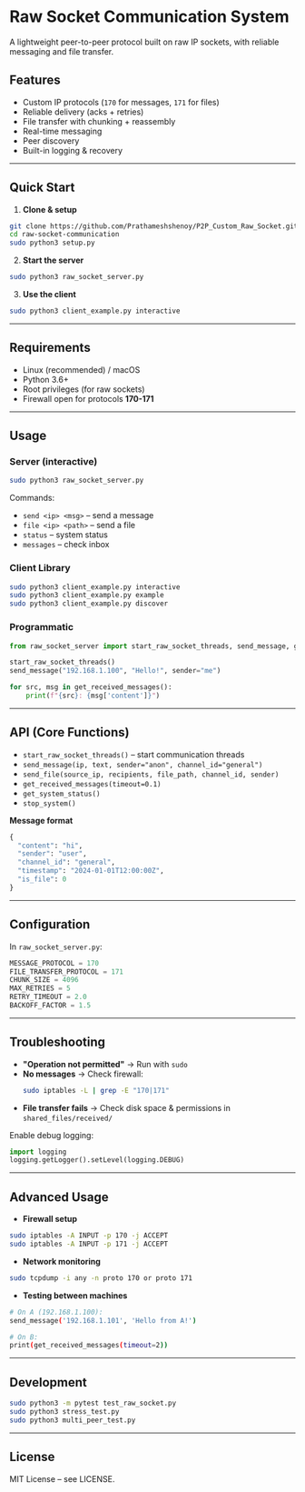 # Raw Socket Communication System

A lightweight peer-to-peer protocol built on raw IP sockets, with reliable messaging and file transfer.

## Features
- Custom IP protocols (`170` for messages, `171` for files)  
- Reliable delivery (acks + retries)  
- File transfer with chunking + reassembly  
- Real-time messaging  
- Peer discovery  
- Built-in logging & recovery  

---

## Quick Start

1. **Clone & setup**
```bash
git clone https://github.com/Prathameshshenoy/P2P_Custom_Raw_Socket.git
cd raw-socket-communication
sudo python3 setup.py
```

2. **Start the server**
```bash
sudo python3 raw_socket_server.py
```

3. **Use the client**
```bash
sudo python3 client_example.py interactive
```

---

## Requirements
- Linux (recommended) / macOS  
- Python 3.6+  
- Root privileges (for raw sockets)  
- Firewall open for protocols **170-171**

---

## Usage

### Server (interactive)
```bash
sudo python3 raw_socket_server.py
```
Commands:  
- `send <ip> <msg>` – send a message  
- `file <ip> <path>` – send a file  
- `status` – system status  
- `messages` – check inbox  

### Client Library
```bash
sudo python3 client_example.py interactive
sudo python3 client_example.py example
sudo python3 client_example.py discover
```

### Programmatic
```python
from raw_socket_server import start_raw_socket_threads, send_message, get_received_messages

start_raw_socket_threads()
send_message("192.168.1.100", "Hello!", sender="me")

for src, msg in get_received_messages():
    print(f"{src}: {msg['content']}")
```

---

## API (Core Functions)

- `start_raw_socket_threads()` – start communication threads  
- `send_message(ip, text, sender="anon", channel_id="general")`  
- `send_file(source_ip, recipients, file_path, channel_id, sender)`  
- `get_received_messages(timeout=0.1)`  
- `get_system_status()`  
- `stop_system()`  

**Message format**
```python
{
  "content": "hi",
  "sender": "user",
  "channel_id": "general",
  "timestamp": "2024-01-01T12:00:00Z",
  "is_file": 0
}
```

---

## Configuration
In `raw_socket_server.py`:
```python
MESSAGE_PROTOCOL = 170
FILE_TRANSFER_PROTOCOL = 171
CHUNK_SIZE = 4096
MAX_RETRIES = 5
RETRY_TIMEOUT = 2.0
BACKOFF_FACTOR = 1.5
```

---

## Troubleshooting

- **"Operation not permitted"** → Run with `sudo`  
- **No messages** → Check firewall:  
  ```bash
  sudo iptables -L | grep -E "170|171"
  ```
- **File transfer fails** → Check disk space & permissions in `shared_files/received/`  

Enable debug logging:
```python
import logging
logging.getLogger().setLevel(logging.DEBUG)
```

---

## Advanced Usage

- **Firewall setup**
```bash
sudo iptables -A INPUT -p 170 -j ACCEPT
sudo iptables -A INPUT -p 171 -j ACCEPT
```

- **Network monitoring**
```bash
sudo tcpdump -i any -n proto 170 or proto 171
```

- **Testing between machines**
```bash
# On A (192.168.1.100):
send_message('192.168.1.101', 'Hello from A!')

# On B:
print(get_received_messages(timeout=2))
```

---

## Development
```bash
sudo python3 -m pytest test_raw_socket.py
sudo python3 stress_test.py
sudo python3 multi_peer_test.py
```

---

## License
MIT License – see LICENSE.
